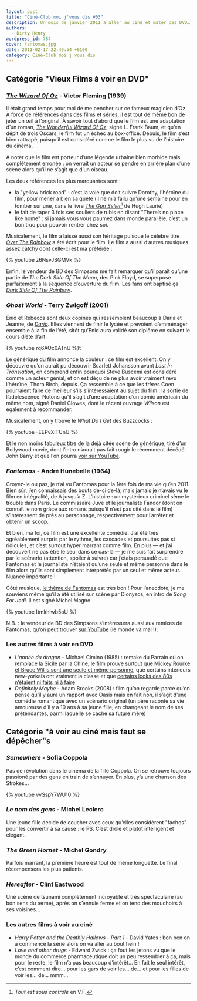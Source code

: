 ```yaml
---
layout: post
title: "Ciné-Club moi j'vous dis #03"
description: Un mois de janvier 2011 à aller au ciné et mater des DVD…
authors:
  - Dirty Henry
wordpress_id: 784
cover: fantomas.jpg
date: 2011-02-17 22:49:54 +0100
category: Ciné-Club moi j'vous dis
---
```


## Catégorie "Vieux Films à voir en DVD"

### [_The Wizard Of Oz_][4] - Victor Fleming (1939)

Il était grand temps pour moi de me pencher sur ce fameux magicien d’Oz. À force
de références dans des films et séries, il est tout de même bon de jeter un œil
à l’original. À savoir tout d’abord que le film est une adaptation d’un roman,
[_The Wonderful Wizard Of Oz_][1], signé L. Frank Baum, et qu’en dépit de trois
Oscars, le film fut un échec au box-office. Depuis, le film s’est bien rattrapé,
puisqu’il est considéré comme le film le plus vu de l’histoire du cinéma.

À noter que le film est porteur d’une légende urbaine bien morbide mais
complètement erronée : on verrait un acteur se pendre en arrière plan d’une
scène alors qu’il ne s’agit que d’un oiseau.

Les deux références les plus marquantes sont :

- la "yellow brick road" : c’est la voie que doit suivre Dorothy, l’héroïne du
  film, pour mener à bien sa quête (il ne m’a fallu qu’une semaine pour en
  tomber sur une, dans le livre [_The Gun Seller_][2][^1] de Hugh Laurie)
- le fait de taper 3 fois ses souliers de rubis en disant "There’s no place like
  home" : si jamais vous vous paumez dans monde parallèle, c’est un bon truc
  pour pouvoir rentrer chez soi.

Musicalement, le film a laissé aussi son héritage puisque le célèbre titre
[_Over The Rainbow_][3] a été écrit pour le film. Le film a aussi d’autres
musiques assez catchy dont celle-ci est ma préférée :

{% youtube z6NsvJSGMVk %}

Enfin, le vendeur de BD des Simpsons me fait remarquer qu’il paraît qu’une
partie de _The Dark Side Of The Moon_, des Pink Floyd, se superpose parfaitement
à la séquence d’ouverture du film. Les fans ont baptisé ça [_Dark Side Of The
Rainbow_][5].

### _Ghost World_ - Terry Zwigoff (2001)

Enid et Rebecca sont deux copines qui ressemblent beaucoup à Daria et Jeanne, de
[_Daria_][6]. Elles viennent de finir le lycée et prévoient d’emménager ensemble
à la fin de l’été, sitôt qu’Enid aura validé son diplôme en suivant le cours
d’été d’art.

{% youtube rq6AOc0ATnU %}t

Le générique du film annonce la couleur : ce film est excellent. On y découvre
qu’on aurait pu découvrir Scarlett Johansson avant _Lost In Translation_, on
comprend enfin pourquoi Steve Buscemi est considéré comme un acteur génial, et
on est déçu de ne plus avoir vraiment revu l’héroïne, Thora Birch, depuis. Ça
ressemble à ce que les frères Coen pourraient faire de meilleur s’ils
s’intéressaient au sujet du film : la sortie de l’adolescence. Notons qu’il
s’agit d’une adaptation d’un comic américain du même nom, signé Daniel Clowes,
dont le récent ouvrage _Wilson_ est également à recommander.

Musicalement, on y trouve le _What Do I Get_ des Buzzcocks :

{% youtube -EEPvXlTUnU %}

Et le non moins fabuleux titre de la déjà citée scène de générique, tiré d’un
Bollywood movie, dont l’intro n’aurait pas fait rougir le récemment décédé John
Barry et que l’on pourra [voir sur YouTube][7].

### _Fantomas_ - André Hunebelle (1964)

Croyez-le ou pas, je n’ai vu Fantomas pour la 1ère fois de ma vie qu’en 2011.
Bien sûr, j’en connaissais des bouts de-ci de-là, mais jamais je n’avais vu le
film en intégralité, de A jusqu’à Z. L’histoire : un mystérieux criminel sème le
trouble dans Paris. Le commissaire Juve et le journaliste Fandor (dont on
connaît le nom grâce aux romans puisqu’il n’est pas cité dans le film)
s’intéressent de près au personnage, respectivement pour l’arrêter et obtenir un
scoop.

Et bien, ma foi, ce film est une excellente comédie. J’ai été très agréablement
surpris par le rythme, les cascades et poursuites pas si ridicules, et c’est
surtout hyper marrant comme film. En plus — et j’ai découvert ne pas être le
seul dans ce cas-là — je me suis fait surprendre par le scénario (attention,
spoiler à suivre) car j’étais persuadé que Fantomas et le journaliste n’étaient
qu’une seule et même personne dans le film alors qu’ils sont simplement
interprétés par un seul et même acteur. Nuance importante !

Côté musique, [le thème de Fantomas][8] est très bon ! Pour l’anecdote, je me
souviens même qu’il a été utilisé sur scène par Dionysos, en intro de _Song For
Jedi_. Il est signé Michel Magne.

{% youtube Itmkhlwb5oU %}

N.B. : le vendeur de BD des Simpsons s’intéressera aussi aux remixes de
Fantomas, qu’on peut trouver [sur YouTube][9] (le monde va mal !).

### Les autres films à voir en DVD

- _L’année du dragon_ - Michael Cimino (1985) : remake du Parrain où on remplace
  la Sicile par la Chine, le film prouve surtout que
  [Mickey Rourke et Bruce Willis sont une seule et même personne](http://cheezburger.com/jibe/lolz/View/1353215232),
  que certains intérieurs new-yorkais ont vraiment la classe et que
  [certains looks des 80s n’étaient ni faits ni à faire](http://www.imdb.com/media/rm914397696/tt0090350)
- _Definitely Maybe_ - Adam Brooks (2008) : film qu’on regarde parce qu’on pense
  qu’il y aura un rapport avec Oasis mais en fait non, il s’agit d’une comédie
  romantique avec un scénario original (un père raconte sa vie amoureuse d’il y
  a 10 ans à sa jeune fille, en changeant le nom de ses prétendantes, parmi
  laquelle se cache sa future mère)

## Catégorie "à voir au ciné mais faut se dépêcher"s

### _Somewhere_ - Sofia Coppola

Pas de révolution dans le cinéma de la fille Coppola. On se retrouve toujours
passioné par des gens en train de s’ennuyer. En plus, y’a une chanson des
Strokes…

{% youtube vvSspY7WU10 %}

### _Le nom des gens_ - Michel Leclerc

Une jeune fille décide de coucher avec ceux qu’elles considèrent "fachos" pour
les convertir à sa cause : le PS. C’est drôle et plutôt intelligent et élégant.

### _The Green Hornet_ - Michel Gondry

Parfois marrant, la première heure est tout de même longuette. Le final
récompensera les plus patients.

### _Hereafter_ - Clint Eastwood

Une scène de tsunami complètement incroyable et très spectaculaire (au bon sens
du terme), après on s’ennuie ferme et on tend des mouchoirs à ses voisines…

### Les autres films à voir au ciné

- _Harry Potter and the Deathly Hallows - Part 1_ - David Yates : bon ben on a
  commencé la série alors on va aller au bout hein !
- _Love and other drugs_ - Edward Zwick : ça fout les jetons vu que le monde du
  commerce pharmaceutique doit un peu ressembler à ça, mais pour le reste, le
  film n’a pas beaucoup d’intérêt… En fait le seul intérêt, c’est comment dire…
  pour les gars de voir les… de… et pour les filles de voir les… de… mmm…

[^1]: _Tout est sous contrôle_ en V.F.

[1]:
  https://www.babelio.com/livres/Baum-The-Wonderful-Wizard-of-Oz-Le-Magicien-dOz/1351154
[2]: https://www.babelio.com/livres/Laurie-Tout-est-sous-controle/99667
[3]: https://song.link/fr/i/724503473 "July Garland - Over the rainbow"
[4]:
  https://www.themoviedb.org/movie/630-the-wizard-of-oz
  "Le Magicien d'Oz sur TMDB"
[5]: https://www.youtube.com/watch?v=3ng74hxX61E "The Dark Side of the Rainbow"
[6]: https://www.themoviedb.org/tv/2131-daria "Daria sur TMDB"
[7]:
  https://www.youtube.com/watch?v=VB4q9rcfvvE
  "GhostWorld opening credits with Jaan Pehchaan from Gumnaam"
[8]:
  https://song.link/fr/i/1515555943
  "Thème de Fantomas - Raymond Alessandrini"
[9]:
  https://www.youtube.com/watch?v=4AqOg_cF1IU
  "fantomas louis de funes musique"
